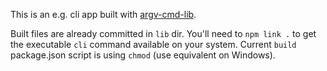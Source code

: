 This is an e.g. cli app built with [argv-cmd-lib](https://github.com/justin-calleja/argv-cmd-lib).

Built files are already committed in `lib` dir. You'll need to `npm link .` to get the executable `cli` command available on your system. Current `build` package.json script is using `chmod` (use equivalent on Windows).
